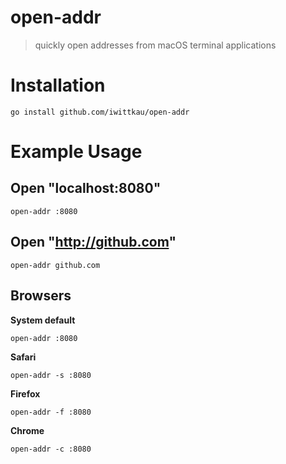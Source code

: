 open-addr
===

> quickly open addresses from macOS terminal applications

# Installation

```
go install github.com/iwittkau/open-addr
``` 

# Example Usage

## Open "localhost:8080"

```
open-addr :8080
``` 

## Open "http://github.com"

```
open-addr github.com
``` 

## Browsers

**System default**

```
open-addr :8080
``` 

**Safari**

```
open-addr -s :8080
``` 

**Firefox**

```
open-addr -f :8080
``` 

**Chrome**

```
open-addr -c :8080
``` 
